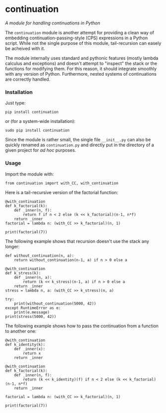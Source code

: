 # continuation

*A module for handling continuations in Python*

The `continuation` module is another attempt for providing a clean way of embedding continuation-passing-style (CPS) expressions in a Python script. While not the single purpose of this module, tail-recursion can easely be acheived with it.

The module internally uses standard and pythonic features (mostly lambda calculus and exceptions) and doesn't attempt to "inspect" the stack or the functions for modifying them. For this reason, it should integrate smoothly with any version of Python. Furthermore, nested systems of continuations are correctly handled.

### Installation

Just type:

    pip install continuation

or (for a system-wide installation):

    sudo pip install continuation

Since the module is rather small, the single file `__init__.py` can also be quickly renamed as `continuation.py` and directly put in the directory of a given project for _ad hoc_ purposes.

### Usage

Import the module with:

    from continuation import with_CC, with_continuation

Here is a tail-recursive version of the factorial function:

    @with_continuation
    def k_factorial(k):
        def _inner(n, f):
            return f if n < 2 else (k << k_factorial)(n-1, n*f)
        return _inner
    factorial = lambda n: (with_CC >> k_factorial)(n, 1)
    
    print(factorial(7))
    
The following example shows that recursion doesn't use the stack any longer:
    
    def without_continuation(n, a):
        return without_continuation(n-1, a) if n > 0 else a
    
    @with_continuation
    def k_stress(k):
        def _inner(n, a):
            return (k << k_stress)(n-1, a) if n > 0 else a
        return _inner
    stress = lambda n, a: (with_CC >> k_stress)(n, a)
    
    try:
        print(without_continuation(5000, 42))
    except RuntimeError as e:
        print(e.message)
    print(stress(5000, 42))
    
The following example shows how to pass the continuation from a function to another one:
    
    @with_continuation
    def k_identity(k):
        def _inner(x):
            return x
        return _inner
    
    @with_continuation
    def k_factorial(k):
        def _inner(n, f):
            return (k << k_identity)(f) if n < 2 else (k << k_factorial)(n-1, n*f)
        return _inner
    
    factorial = lambda n: (with_CC >> k_factorial)(n, 1)
    
    print(factorial(7))
